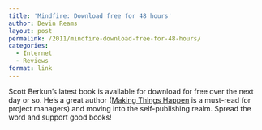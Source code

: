 ```yaml
---
title: 'Mindfire: Download free for 48 hours'
author: Devin Reams
layout: post
permalink: /2011/mindfire-download-free-for-48-hours/
categories:
  - Internet
  - Reviews
format: link
---
```

Scott Berkun&#8217;s latest book is available for download for free over the next day or so. He&#8217;s a great author ([Making Things Happen][1] is a must-read for project managers) and moving into the self-publishing realm. Spread the word and support good books!

 [1]: http://www.amazon.com/dp/0596517718?tag=scottberkunco-20&camp=14573&creative=327641&linkCode=as1&creativeASIN=0596517718&adid=1B6JF6HWHDT0S5RYZNNM&